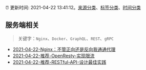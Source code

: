 :alarm_clock: 更新时间: 2021-04-22 13:41:12。[来源分类](../README.md)、[标签分类](../TAGS.md)、[时间分类](../TIMELINE.md)

## 服务端相关


> 关键字：`Nginx`、`Docker`、`GraphQL`、`REST`、`gRPC`



- [2021-04-22-Nginx：不管正向还是反向我通通代理](https://toutiao.io/k/0iqkotc) 
- [2021-04-22-推荐-OpenResty-实现限流](https://toutiao.io/k/syxnrph) 
- [2021-04-22-推荐-RESTful-API-设计最佳实践](https://toutiao.io/k/4zqz7k1) 